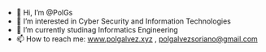 - 👋 Hi, I’m @PolGs
- 👀 I’m interested in Cyber Security and Information Technologies
- 🌱 I’m currently studinag Informatics Engineering
- 📫 How to reach me: www.polgalvez.xyz , polgalvezsoriano@gmail.com

<!---
PolGs/PolGs is a ✨ special ✨ repository because its `README.md` (this file) appears on your GitHub profile.
You can click the Preview link to take a look at your changes.
--->
